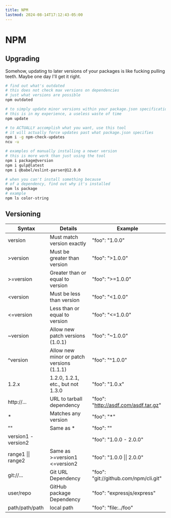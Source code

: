 ```yaml
---
title: NPM
lastmod: 2024-08-14T17:12:43-05:00
---
```

# NPM
## Upgrading
Somehow, updating to later versions of your packages is like fucking pulling teeth. Maybe one day I'll get it right.
```bash
# find out what's outdated
# this does not check max versions on dependencies
# just what versions are possible
npm outdated

# to simply update minor versions within your package.json specification
# this is in my experience, a useless waste of time
npm update

# to ACTUALLY accomplish what you want, use this tool
# it will actually force updates past what package.json specifies
npm i -g npm-check-updates
ncu -u

# examples of manually installing a newer version
# this is more work than just using the tool
npm i package@version
npm i gulp@latest
npm i @babel/eslint-parser@12.0.0

# when you can't install something because
# of a dependency, find out why it's installed
npm ls package
# example
npm ls color-string
```
## Versioning
| Syntax | Details | Example |
|---|---|---|
| version | Must match version exactly | "foo": "1.0.0" |
| >version | Must be greater than version | "foo": ">1.0.0" |
| >=version | Greater than or equal to version | "foo": ">=1.0.0" |
| <version | Must be less than version | "foo": "<1.0.0" |
| <=version | Less than or equal to version | "foo": "<=1.0.0" |
| \~version | Allow new patch versions (1.0.1) | "foo": "\~1.0.0" |
| \^version | Allow new minor or patch versions (1.1.1) | "foo": "\^1.0.0" |
| 1.2.x | 1.2.0, 1.2.1, etc., but not 1.3.0 | "foo": "1.0.x" |
| http://... | URL to tarball dependency | "foo": "http://asdf.com/asdf.tar.gz" |
| * | Matches any version | "foo": "*" |
| "" | Same as * | "foo": "" |
| version1 - version2 |  | "foo": "1.0.0 - 2.0.0" |
| range1 \|\| range2 | Same as >=version1 <=version2 | "foo": "1.0.0 \|\| 2.0.0" |
| git://... | Git URL Dependency | "foo": "git://github.com/npm/cli.git" |
| user/repo | GitHub package Dependency | "foo": "expressjs/express" |
| path/path/path | local path | "foo": "file:../foo" |
